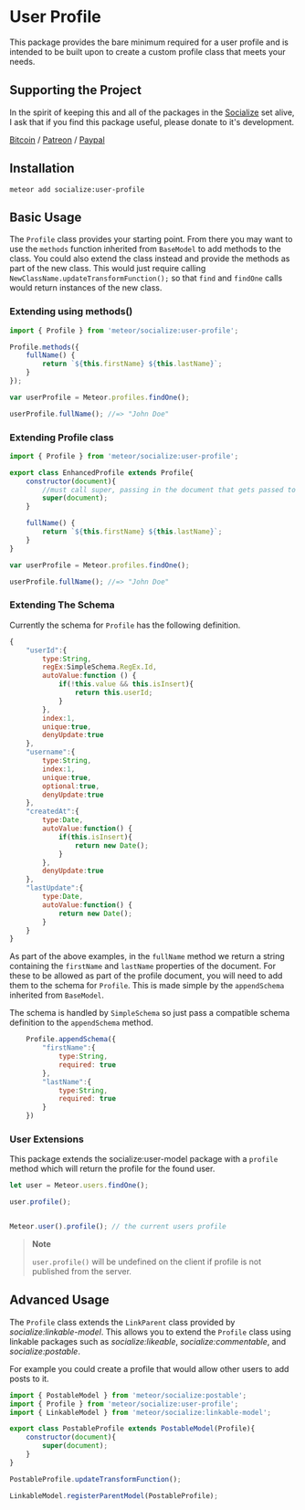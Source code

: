 # User Profile #
This package provides the bare minimum required for a user profile and is intended to be built upon to create a custom profile class that meets your needs.

## Supporting the Project ##
In the spirit of keeping this and all of the packages in the [Socialize](https://atmospherejs.com/socialize) set alive, I ask that if you find this package useful, please donate to it's development.

[Bitcoin](https://www.coinbase.com/checkouts/4a52f56a76e565c552b6ecf118461287) / [Patreon](https://www.patreon.com/user?u=4866588) / [Paypal](https://www.paypal.me/copleykj)

## Installation ##

```shell
meteor add socialize:user-profile
```

## Basic Usage ##
The `Profile` class provides your starting point. From there you may want to use the `methods` function inherited from `BaseModel` to add methods to the class. You could also extend the class instead and provide the methods as part of the new class. This would just require calling `NewClassName.updateTransformFunction();` so that `find` and `findOne` calls would return instances of the new class.

### Extending using methods() ###
```javascript
import { Profile } from 'meteor/socialize:user-profile';

Profile.methods({
    fullName() {
        return `${this.firstName} ${this.lastName}`;
    }
});

var userProfile = Meteor.profiles.findOne();

userProfile.fullName(); //=> "John Doe"
```

### Extending Profile class ###
```javascript
import { Profile } from 'meteor/socialize:user-profile';

export class EnhancedProfile extends Profile{
    constructor(document){
        //must call super, passing in the document that gets passed to the constructor
        super(document);
    }

    fullName() {
        return `${this.firstName} ${this.lastName}`;
    }
}

var userProfile = Meteor.profiles.findOne();

userProfile.fullName(); //=> "John Doe"
```

### Extending The Schema ###
Currently the schema for `Profile` has the following definition.

```javascript
{
    "userId":{
        type:String,
        regEx:SimpleSchema.RegEx.Id,
        autoValue:function () {
            if(!this.value && this.isInsert){
                return this.userId;
            }
        },
        index:1,
        unique:true,
        denyUpdate:true
    },
    "username":{
        type:String,
        index:1,
        unique:true,
        optional:true,
        denyUpdate:true
    },
    "createdAt":{
        type:Date,
        autoValue:function() {
            if(this.isInsert){
                return new Date();
            }
        },
        denyUpdate:true
    },
    "lastUpdate":{
        type:Date,
        autoValue:function() {
            return new Date();
        }
    }
}
```

As part of the above examples, in the `fullName` method we return a string containing the `firstName` and `lastName` properties of the document. For these to be allowed as part of the profile document, you will need to add them to the schema for `Profile`. This is made simple by the `appendSchema` inherited from `BaseModel`.

The schema is handled by `SimpleSchema` so just pass a compatible schema definition to the `appendSchema` method.

```javascript
    Profile.appendSchema({
        "firstName":{
            type:String,
            required: true
        },
        "lastName":{
            type:String,
            required: true
        }
    })
```

### User Extensions ###

This package extends the socialize:user-model package with a `profile` method which will return the profile for the found user.


```javascript
let user = Meteor.users.findOne();

user.profile();


Meteor.user().profile(); // the current users profile
```

>__Note__
>
>`user.profile()` will be undefined on the client if profile is not published from the server.

## Advanced Usage ##

The `Profile` class extends the `LinkParent` class provided by _socialize:linkable-model_. This allows you to extend the `Profile` class using linkable packages such as _socialize:likeable_, _socialize:commentable_, and _socialize:postable_.

For example you could create a profile that would allow other users to add posts to it.

```javascript
import { PostableModel } from 'meteor/socialize:postable';
import { Profile } from 'meteor/socialize:user-profile';
import { LinkableModel } from 'meteor/socialize:linkable-model';

export class PostableProfile extends PostableModel(Profile){
    constructor(document){
        super(document);
    }
}

PostableProfile.updateTransformFunction();

LinkableModel.registerParentModel(PostableProfile);
```
